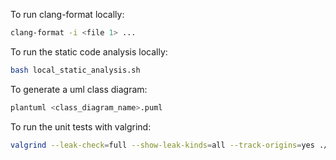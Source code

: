To run clang-format locally:

```bash
clang-format -i <file 1> ...
```

To run the static code analysis locally:

```bash
bash local_static_analysis.sh
```

To generate a uml class diagram:

```bash
plantuml <class_diagram_name>.puml
```

To run the unit tests with valgrind:

```bash
valgrind --leak-check=full --show-leak-kinds=all --track-origins=yes ./run_tests
```
